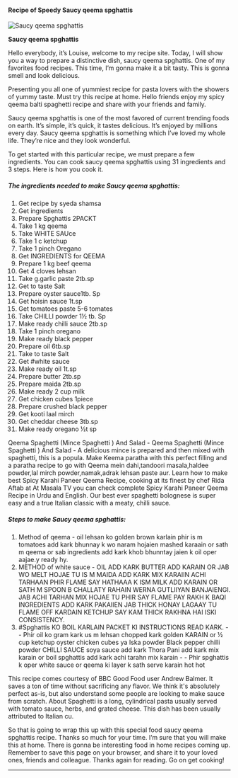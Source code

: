             

#### Recipe of Speedy Saucy qeema spghattis

![Saucy qeema spghattis](https://img-global.cpcdn.com/recipes/c9e421d06cca6bd9/751x532cq70/saucy-qeema-spghattis-recipe-main-photo.jpg)

**Saucy qeema spghattis**

Hello everybody, it’s Louise, welcome to my recipe site. Today, I will show you a way to prepare a distinctive dish, saucy qeema spghattis. One of my favorites food recipes. This time, I’m gonna make it a bit tasty. This is gonna smell and look delicious.

Presenting you all one of yummiest recipe for pasta lovers with the showers of yummy taste. Must try this recipe at home. Hello friends enjoy my spicy qeema balti spaghetti recipe and share with your friends and family.

Saucy qeema spghattis is one of the most favored of current trending foods on earth. It’s simple, it’s quick, it tastes delicious. It’s enjoyed by millions every day. Saucy qeema spghattis is something which I’ve loved my whole life. They’re nice and they look wonderful.

To get started with this particular recipe, we must prepare a few ingredients. You can cook saucy qeema spghattis using 31 ingredients and 3 steps. Here is how you cook it.

##### The ingredients needed to make Saucy qeema spghattis:

1.  Get recipe by syeda shamsa
2.  Get ingredients
3.  Prepare Spghattis 2PACKT
4.  Take 1 kg qeema
5.  Take WHITE SAUce
6.  Take 1 c ketchup
7.  Take 1 pinch Oregano
8.  Get INGREDIENTS for QEEMA
9.  Prepare 1 kg beef qeema
10.  Get 4 cloves lehsan
11.  Take g.garlic paste 2tb.sp
12.  Get to taste Salt
13.  Prepare oyster sauce1tb. Sp
14.  Get hoisin sauce 1t.sp
15.  Get tomatoes paste 5-6 tomates
16.  Take CHILLI powder 1½ tb. Sp
17.  Make ready chilli sauce 2tb.sp
18.  Take 1 pinch oregano
19.  Make ready black pepper
20.  Prepare oil 6tb.sp
21.  Take to taste Salt
22.  Get #white sauce
23.  Make ready oil 1t.sp
24.  Prepare butter 2tb.sp
25.  Prepare maida 2tb.sp
26.  Make ready 2 cup milk
27.  Get chicken cubes 1piece
28.  Prepare crushed black pepper
29.  Get kooti laal mirch
30.  Get cheddar cheese 3tb.sp
31.  Make ready oregano ½t sp

Qeema Spaghetti (Mince Spaghetti ) And Salad - Qeema Spaghetti (Mince Spaghetti ) And Salad - A delicious mince is prepared and then mixed with spaghetti, this is a popula. Make Keema paratha with this perfect filling and a paratha recipe to go with Qeema mein dahi,tandoori masala,haldee powder,lal mirch powder,namak,adrak lehsan paste aur. Learn how to make best Spicy Karahi Paneer Qeema Recipe, cooking at its finest by chef Rida Aftab at At Masala TV you can check complete Spicy Karahi Paneer Qeema Recipe in Urdu and English. Our best ever spaghetti bolognese is super easy and a true Italian classic with a meaty, chilli sauce.

##### Steps to make Saucy qeema spghattis:

1.  Method of qeema - oil lehsan ko golden brown karlain phir is m tomatoes add kark bhunnay k wo naram hojaien mashed karaain or sath m qeema or sab ingredients add kark khob bhunntay jaien k oil oper aajae.y ready hy.
2.  METHOD of white sauce - OIL ADD KARK BUTTER ADD KARAIN OR JAB WO MELT HOJAE TU IS M MAIDA ADD KARK MIX KARAIIN ACHI TARHAAN PHIR FLAME SAY HATHAAA K ISM MILK ADD KARAIN OR SATH M SPOON B CHALLATY RAHAIN WERNA GUTLIIYAN BANJAIENGI. JAB ACHI TARHAN MIX HOJAE TU PHIR SAY FLAME PAY RAKH K BAQI INGREDIENTS ADD KARK PAKAIIEN JAB THICK HONAY LAGAAY TU FLAME OFF KARDAIN KETCHUP SAY KAM THICK RAKHNA HAI ISKI CONSISTENCY.
3.  #Spghattis KO BOIL KARLAIN PACKET KI INSTRUCTIONS READ KARK. - - Phir oil ko gram kark us m lehsan chopped kark golden KARAIN or ½ cup ketchup oyster chicken cubes ya Iska powder Black pepper chilli powder CHILLI SAUCE soya sauce add kark Thora Pani add kark mix karain or boil spghattis add kark achi tarahn mix karain - - Phir spghattis k oper white sauce or qeema ki layer k sath serve karain hot hot

This recipe comes courtesy of BBC Good Food user Andrew Balmer. It saves a ton of time without sacrificing any flavor. We think it's absolutely perfect as-is, but also understand some people are looking to make sauce from scratch. About Spaghetti is a long, cylindrical pasta usually served with tomato sauce, herbs, and grated cheese. This dish has been usually attributed to Italian cu.

So that is going to wrap this up with this special food saucy qeema spghattis recipe. Thanks so much for your time. I’m sure that you will make this at home. There is gonna be interesting food in home recipes coming up. Remember to save this page on your browser, and share it to your loved ones, friends and colleague. Thanks again for reading. Go on get cooking!

* * *